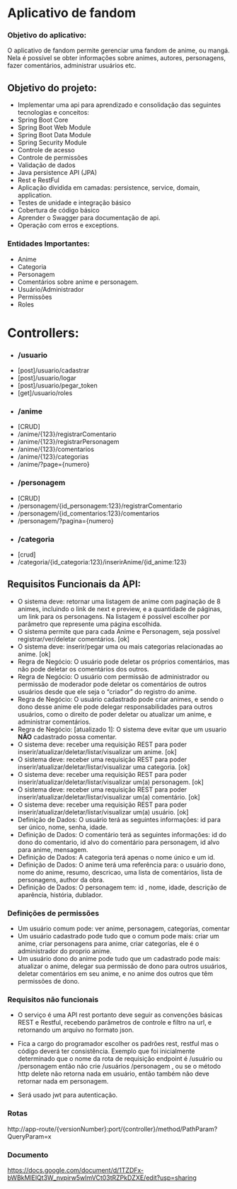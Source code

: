 # Aplicativo de fandom
### Objetivo do aplicativo:
   O aplicativo de fandom permite gerenciar uma fandom de anime, ou mangá. Nela é possível se obter informações sobre animes, autores, personagens, fazer comentários, administrar usuários etc.

## Objetivo do projeto:
 - Implementar uma api para aprendizado e consolidação das seguintes tecnologias e conceitos: 
 - Spring Boot Core
 - Spring Boot Web Module
 - Spring Boot Data Module
 - Spring Security Module
 - Controle de acesso
 - Controle de permissões
 - Validação de dados
 - Java persistence API (JPA)
 - Rest e RestFul
 - Aplicação dividida em camadas: persistence, service, domain, application.
 - Testes de unidade e integração básico
 - Cobertura de código básico
 - Aprender o Swagger para documentação de api.
 - Operação com erros e exceptions.

### Entidades Importantes:
 - Anime
 - Categoria
 - Personagem
 - Comentários sobre anime e personagem.
 - Usuário/Administrador
 - Permissões
 - Roles


# Controllers:
 - ### /usuario
 -  [post]/usuario/cadastrar
 -  [post]/usuario/logar
 -  [post]/usuario/pegar_token
 -  [get]/usuario/roles
 - ### /anime
 -  [CRUD]
 -  /anime/{123}/registrarComentario 
 -  /anime/{123}/registrarPersonagem 
 -  /anime/{123}/comentarios 
 -  /anime/{123}/categorias 
 -  /anime/?page={numero} 
 - ### /personagem
 - [CRUD]
 - /personagem/{id_personagem:123}/registrarComentario 
 - /personagem/{id_comentarios:123}/comentarios 
 - /personagem/?pagina={numero}
 - ### /categoria
 - [crud]
 - /categoria/{id_categoria:123}/inserirAnime/{id_anime:123}


## Requisitos Funcionais da API:
 - O sistema deve: retornar uma listagem de anime com paginação de 8 animes, incluindo o link de next e preview, e a quantidade de páginas, um link para os personagens.  Na listagem é possível escolher por parâmetro que represente uma página escolhida.
 - O sistema permite que para cada Anime e Personagem, seja possível registrar/ver/deletar comentários. [ok]
 - O sistema deve: inserir/pegar uma ou mais categorias relacionadas ao anime. [ok]
 - Regra de Negócio: O usuário pode deletar os próprios comentários, mas não pode deletar os comentários dos outros. 
 - Regra de Negócio: O usuário com permissão de administrador ou permissão de moderador pode deletar os comentários de outros usuários desde que ele seja o “criador” do registro do anime. 
 - Regra de Negócio: O usuário cadastrado pode criar animes, e sendo o dono desse anime ele pode delegar responsabilidades para outros usuários, como o direito de poder deletar ou atualizar um anime, e administrar comentários.
 - Regra de Negócio: [atualizado 1]: O sistema deve evitar que um usuario <b>NÃO</b> cadastrado possa comentar.
 - O sistema deve: receber uma requisição REST para poder inserir/atualizar/deletar/listar/visualizar um anime. [ok]
 - O sistema deve: receber uma  requisição REST para poder inserir/atualizar/deletar/listar/visualizar uma categoria. [ok]
 - O sistema deve: receber uma  requisição REST para poder inserir/atualizar/deletar/listar/visualizar um(a) personagem. [ok]
 - O sistema deve: receber uma  requisição REST para poder inserir/atualizar/deletar/listar/visualizar um(a) comentário. [ok] 
 - O sistema deve: receber uma  requisição REST para poder  inserir/atualizar/deletar/listar/visualizar um(a) usuário. [ok]
 - Definição de Dados: O usuário terá as seguintes informações: id para ser único, nome, senha, idade.
 - Definição de Dados: O comentário terá as seguintes informações: id do dono do comentario, id alvo do comentário para personagem, id alvo para anime, mensagem.
 - Definição de Dados: A categoria terá apenas o nome único e um id.
 - Definição de Dados: O anime terá uma referência para: o usuário dono, nome do anime,  resumo, descricao, uma lista de comentários, lista de personagens, author da obra.
 - Definição de Dados: O personagem tem: id , nome, idade, descrição de aparência,  história, dublador.

###  Definições de permissões
 - Um usuário comum pode: ver anime, personagem, categorías, comentar
 - Um usuário cadastrado pode tudo que o comum pode mais: criar um anime, criar personagens para anime, criar categorías, ele é o administrador do proprio anime.
 - Um usuário dono do anime pode tudo que um cadastrado pode mais: atualizar o anime, delegar sua permissão de dono para outros usuários, deletar comentários em seu anime, e no anime dos outros que têm permissões de dono.

### Requisitos não funcionais
 - O serviço é uma API rest portanto deve seguir as convenções básicas REST e Restful, recebendo parâmetros de controle e filtro na url, e retornando um arquivo no formato json.
 - Fica a cargo do programador escolher os padrões rest, restful mas o código deverá ter consistência. Exemplo que foi inicialmente determinado que o nome da rota de requisição endpoint é /usuário ou /personagem então não crie /usuários /personagem , ou se o método http delete não retorna nada em usuário, então também não deve retornar nada em personagem.

 - Será usado jwt para autenticação.

### Rotas
http://app-route/{versionNumber}:port/{controller}/method/PathParam?QueryParam=x

### Documento
https://docs.google.com/document/d/1TZDFx-bWBkMlElQt3W_nvpirw5wImVCt03tRZPkDZXE/edit?usp=sharing
